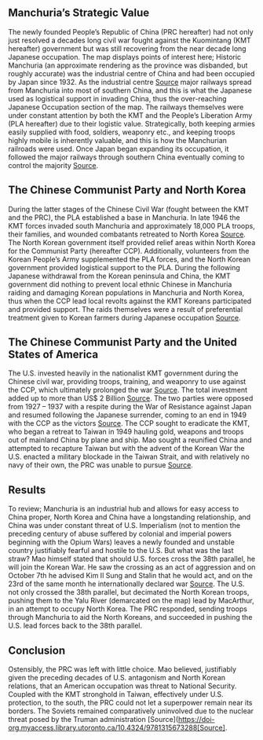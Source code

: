 ## Manchuria’s Strategic Value
The newly founded People’s Republic of China (PRC hereafter) had not only just resolved a decades long civil war fought against the Kuomintang (KMT hereafter) government but was still recovering from the near decade long Japanese occupation. The map displays points of interest here; Historic Manchuria (an approximate rendering as the province was disbanded, but roughly accurate) was the industrial centre of China and had been occupied by Japan since 1932. As the industrial centre [Source](https://doi.org/10.2307/3022242) major railways spread from Manchuria into most of southern China, and this is what the Japanese used as logistical support in invading China, thus the over-reaching Japanese Occupation section of the map. The railways themselves were under constant attention by both the KMT and the People’s Liberation Army (PLA hereafter) due to their logistic value. Strategically, both keeping armies easily supplied with food, soldiers, weaponry etc., and keeping troops highly mobile is inherently valuable, and this is how the Manchurian railroads were used. Once Japan began expanding its occupation, it followed the major railways through southern China eventually coming to control the majority [Source](https://www.britannica.com/event/Second-Sino-Japanese-War).

## The Chinese Communist Party and North Korea
During the latter stages of the Chinese Civil War (fought between the KMT and the PRC), the PLA established a base in Manchuria. In late 1946 the KMT forces invaded south Manchuria and approximately 18,000 PLA troops, their families, and wounded combatants retreated to North Korea [Source](https://doi-org.myaccess.library.utoronto.ca/10.4324/9781315673288). The North Korean government itself provided relief areas within North Korea for the Communist Party (hereafter CCP). Additionally, volunteers from the Korean People’s Army supplemented the PLA forces, and the North Korean government provided logistical support to the PLA. During the following Japanese withdrawal from the Korean peninsula and China, the KMT government did nothing to prevent local ethnic Chinese in Manchuria raiding and damaging Korean populations in Manchuria and North Korea, thus when the CCP lead local revolts against the KMT Koreans participated and provided support. The raids themselves were a result of preferential treatment given to Korean farmers during Japanese occupation [Source](https://doi-org.myaccess.library.utoronto.ca/10.4324/9781315673288).

## The Chinese Communist Party and the United States of America
The U.S. invested heavily in the nationalist KMT government during the Chinese civil war, providing troops, training, and weaponry to use against the CCP, which ultimately prolonged the war [Source](https://www.proquest.com/docview/2131236576/A25AF28A3A604769PQ/7?accountid=14771). The total investment added up to more than US$ 2 Billion [Source](https://www.jstor.org/stable/654064). The two parties were opposed from 1927 – 1937 with a respite during the War of Resistance against Japan and resumed following the Japanese surrender, coming to an end in 1949 with the CCP as the victors [Source](https://www.britannica.com/event/Chinese-Civil-War). The CCP sought to eradicate the KMT, who began a retreat to Taiwan in 1949 hauling gold, weapons and troops out of mainland China by plane and ship. Mao sought a reunified China and attempted to recapture Taiwan but with the advent of the Korean War the U.S. enacted a military blockade in the Taiwan Strait, and with relatively no navy of their own, the PRC was unable to pursue [Source](https://link-springer-com.myaccess.library.utoronto.ca/book/10.1007%2F978-981-32-9675-6).

## Results
 To review; Manchuria is an industrial hub and allows for easy access to China proper, North Korea and China have a longstanding relationship, and China was under constant threat of U.S. Imperialism (not to mention the preceding century of abuse suffered by colonial and imperial powers beginning with the Opium Wars) leaves a newly founded and unstable country justifiably fearful and hostile to the U.S. But what was the last straw? Mao himself stated that should U.S. forces cross the 38th parallel, he will join the Korean War. He saw the crossing as an act of aggression and on October 7th he advised Kim Il Sung and Stalin that he would act, and on the 23rd of the same month he internationally declared war [Source](https://link-springer-com.myaccess.library.utoronto.ca/book/10.1007%2F978-981-32-9675-6). The U.S. not only crossed the 38th parallel, but decimated the North Korean troops, pushing them to the Yalu River (demarcated on the map) lead by MacArthur, in an attempt to occupy North Korea. The PRC responded, sending troops through Manchuria to aid the North Koreans, and succeeded in pushing the U.S. lead forces back to the 38th parallel.

## Conclusion
Ostensibly, the PRC was left with little choice. Mao believed, justifiably given the preceding decades of U.S. antagonism and North Korean relations, that an American occupation was threat to National Security. Coupled with the KMT stronghold in Taiwan, effectively under U.S. protection, to the south, the PRC could not let a superpower remain near its borders. The Soviets remained comparatively uninvolved due to the nuclear threat posed by the Truman administration [Source](https://doi-org.myaccess.library.utoronto.ca/10.4324/9781315673288[Source].




